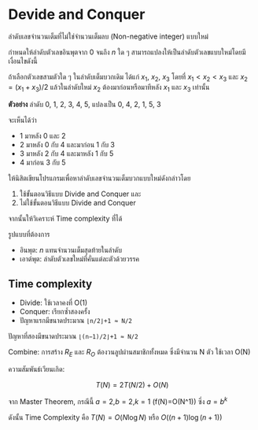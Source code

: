 # Devide and Conquer

ลำดับเลขจำนวนเต็มที่ไม่ใช่จำนวนเต็มลบ (Non-negative integer) แบบใหม่

กำหนดให้ลำดับตัวเลขอินพุตจาก $0$ จนถึง $n$ ใด ๆ สามารถแปลงให้เป็นลำดับตัวเลขแบบใหม่โดยมีเงื่อนไขดังนี้

ถ้าเลือกตัวเลขสามตัวใด ๆ ในลำดับเต็มบวกเดิม ได้แก่ $x_1$, $x_2$, $x_3$ โดยที่ $x_1 < x_2 < x_3$ และ $x_2 = (x_1 + x_3) / 2$ แล้วในลำดับใหม่ $x_2$ ต้องมาก่อนหรือมาทีหลัง $x_1$ และ $x_3$ เท่านั้น

**ตัวอย่าง**
ลำดับ 0, 1, 2, 3, 4, 5, แปลงเป็น 0, 4, 2, 1, 5, 3

จะเห็นได้ว่า

- 1 มาหลัง 0 และ 2
- 2 มาหลัง 0 กับ 4 และมาก่อน 1 กับ 3
- 3 มาหลัง 2 กับ 4 และมาหลัง 1 กับ 5
- 4 มาก่อน 3 กับ 5

ให้นิสิตเขียนโปรแกรมเพื่อหาลำดับเลขจำนวนเต็มบวกแบบใหม่ดังกล่าวโดย

1. ใช้ขั้นตอนวิธีแบบ Divide and Conquer และ
2. ไม่ใช้ขั้นตอนวิธีแบบ Divide and Conquer

จากนั้นให้วิเคราะห์ Time complexity ที่ได้

รูปแบบที่ต้องการ

- อินพุต: $n$ แทนจำนวนเต็มสุดท้ายในลำดับ
- เอาต์พุต: ลำดับตัวเลขใหม่ที่คั่นแต่ละตัวด้วยวรรค


## Time complexity
- Divide: ใช้เวลาคงที่ O(1)
- Conquer: เรียกซ้ำสองครั้ง
- ปัญหาแรกมีขนาดประมาณ `⌊n/2⌋+1 ≈ N/2`

ปัญหาที่สองมีขนาดประมาณ `⌊(n−1)/2⌋+1 ≈ N/2`

Combine: การสร้าง $R_E$ และ $R_O$ ต้องวนลูปผ่านสมาชิกทั้งหมด ซึ่งมีจำนวน N ตัว ใช้เวลา O(N)

ความสัมพันธ์เวียนเกิด:

$$
T(N)=2T(N/2)+O(N)
$$

จาก Master Theorem, กรณีนี้ $a=2$,$b=2$,$k=1$ (f(N)=O(N^1)) ซึ่ง $a=b^k$

ดังนั้น Time Complexity คือ $T(N)=O(N\log{N})$ หรือ $O((n+1)\log(n+1))$
